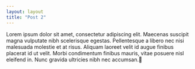 ```yaml
---
layout: layout
title: "Post 2"
---
```


Lorem ipsum dolor sit amet, consectetur adipiscing elit. Maecenas suscipit magna vulputate nibh scelerisque egestas. Pellentesque a libero nec nisi malesuada molestie et at risus. Aliquam laoreet velit id augue finibus placerat id ut velit. Morbi condimentum finibus mauris, vitae posuere nisl eleifend in. Nunc gravida ultricies nibh nec accumsan.
